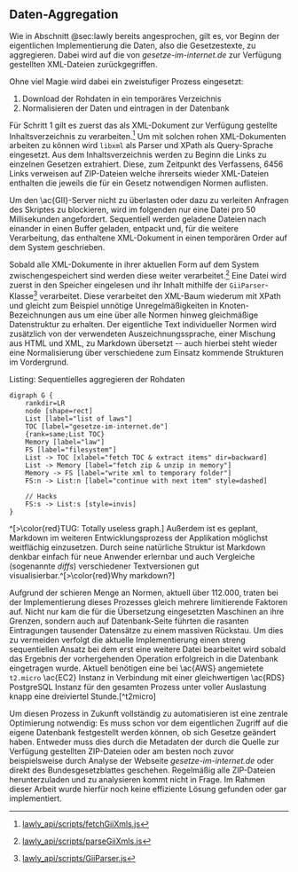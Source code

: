 ## Daten-Aggregation
Wie in Abschnitt @sec:lawly bereits angesprochen, gilt es, vor Beginn der eigentlichen Implementierung die Daten, also die Gesetzestexte, zu aggregieren. Dabei wird auf die von *gesetze-im-internet.de* zur Verfügung gestellten XML-Dateien zurückgegriffen.

Ohne viel Magie wird dabei ein zweistufiger Prozess eingesetzt:

  1. Download der Rohdaten in ein temporäres Verzeichnis
  2. Normalisieren der Daten und eintragen in der Datenbank

Für Schritt 1 gilt es zuerst das als XML-Dokument zur Verfügung gestellte Inhaltsverzeichnis zu verarbeiten.[^code:fetch] Um mit solchen rohen XML-Dokumenten arbeiten zu können wird `libxml` als Parser und XPath als Query-Sprache eingesetzt. Aus dem Inhaltsverzeichnis werden zu Beginn die Links zu einzelnen Gesetzen extrahiert. Diese, zum Zeitpunkt des Verfassens, 6456 Links verweisen auf ZIP-Dateien welche ihrerseits wieder XML-Dateien enthalten die jeweils die für ein Gesetz notwendigen Normen auflisten.

Um den \ac{GII}-Server nicht zu überlasten oder dazu zu verleiten Anfragen des Skriptes zu blockieren, wird im folgenden nur eine Datei pro 50 Millisekunden angefordert. Sequentiell werden geladene Dateien nach einander in einen Buffer geladen, entpackt und, für die weitere Verarbeitung, das enthaltene XML-Dokument in einen temporären Order auf dem System geschrieben.

Sobald alle XML-Dokumente in ihrer aktuellen Form auf dem System zwischengespeichert sind werden diese weiter verarbeitet.[^code:parse] Eine Datei wird zuerst in den Speicher eingelesen und ihr Inhalt mithilfe der `GiiParser`-Klasse[^code:parser] verarbeitet. Diese verarbeitet den XML-Baum wiederum mit XPath und gleicht zum Beispiel unnötige Unregelmäßigkeiten in Knoten-Bezeichnungen aus um eine über alle Normen hinweg gleichmäßige Datenstruktur zu erhalten. Der eigentliche Text individueller Normen wird zusätzlich von der verwendeten Auszeichnungssprache, einer Mischung aus HTML und XML, zu Markdown übersetzt -- auch hierbei steht wieder eine Normalisierung über verschiedene zum Einsatz kommende Strukturen im Vordergrund.

[^code:fetch]: [lawly_api/scripts/fetchGiiXmls.js](https://github.com/ahoereth/lawly_api/blob/master/scripts/fetchGiiXmls.js)

[^code:parse]: [lawly_api/scripts/parseGiiXmls.js](https://github.com/ahoereth/lawly_api/blob/master/scripts/parseGiiXmls.js)

[^code:parser]: [lawly_api/scripts/GiiParser.js](https://github.com/ahoereth/lawly_api/blob/master/scripts/GiiParser.js)

Listing: Sequentielles aggregieren der Rohdaten

~~~{#lst:data_fetch .dot}
digraph G {
    rankdir=LR
    node [shape=rect]
    List [label="list of laws"]
    TOC [label="gesetze-im-internet.de"]
    {rank=same;List TOC}
    Memory [label="law"]
    FS [label="filesystem"]
    List -> TOC [xlabel="fetch TOC & extract items" dir=backward]
    List -> Memory [label="fetch zip & unzip in memory"]
    Memory -> FS [label="write xml to temporary folder"]
    FS:n -> List:n [label="continue with next item" style=dashed]

    // Hacks
    FS:s -> List:s [style=invis]
}
~~~

^[>\color{red}TUG: Totally useless graph.] Außerdem ist es geplant, Markdown im weiteren Entwicklungsprozess der Applikation möglichst weitflächig einzusetzen. Durch seine natürliche Struktur ist Markdown denkbar einfach für neue Anwender erlernbar und auch Vergleiche (sogenannte *diffs*) verschiedener Textversionen gut visualisierbar.^[>\color{red}Why markdown?]

<!-- Listing: Sequentielles normalisieren von Gesetzen

~~~{#lst:data_process .dot}
digraph G {
    rankdir=LR
    node [shape=rect]
}
~~~ -->

Aufgrund der schieren Menge an Normen, aktuell über 112.000, traten bei der Implementierung dieses Prozesses gleich mehrere limitierende Faktoren auf. Nicht nur kam die für die Übersetzung eingesetzten Maschinen an ihre Grenzen, sondern auch auf Datenbank-Seite führten die rasanten Eintragungen tausender Datensätze zu einem massiven Rückstau. Um dies zu vermeiden verfolgt die aktuelle Implementierung einen streng sequentiellen Ansatz bei dem erst eine weitere Datei bearbeitet wird sobald das Ergebnis der vorhergehenden Operation erfolgreich in die Datenbank eingetragen wurde. Aktuell benötigen eine bei \ac{AWS} angemietete `t2.micro` \ac{EC2} Instanz in Verbindung mit einer gleichwertigen \ac{RDS} PostgreSQL Instanz für den gesamten Prozess unter voller Auslastung knapp eine dreiviertel Stunde.[^t2micro]

Um diesen Prozess in Zukunft vollständig zu automatisieren ist eine zentrale Optimierung notwendig: Es muss schon vor dem eigentlichen Zugriff auf die eigene Datenbank festgestellt werden können, ob sich Gesetze geändert haben. Entweder muss dies durch die Metadaten der durch die Quelle zur Verfügung gestellten ZIP-Dateien oder am besten noch zuvor beispielsweise durch Analyse der Webseite *gesetze-im-internet.de* oder direkt des Bundesgesetzblattes geschehen. Regelmäßig alle ZIP-Dateien herunterzuladen und zu analysieren kommt nicht in Frage. Im Rahmen dieser Arbeit wurde hierfür noch keine effiziente Lösung gefunden oder gar implementiert.

[^ec2]: Zum Stand 08/2016 werden diese durch Einkern *Intel Xeon Processors* mit 3.3GHz betrieben. Quelle: https://aws.amazon.com/ec2/instance-types/, abgerufen 08/2016.

